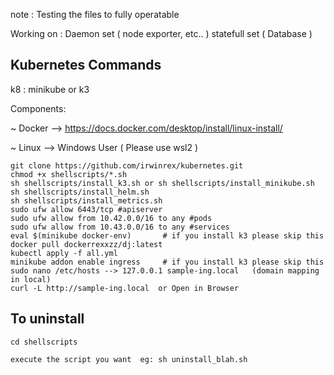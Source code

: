 note : Testing the files to fully operatable 

Working on : Daemon set ( node exporter, etc.. )
             statefull set ( Database )

## Kubernetes Commands

k8 : minikube or k3

Components:

~ Docker --> https://docs.docker.com/desktop/install/linux-install/

~ Linux --> Windows User ( Please use wsl2 )

```
git clone https://github.com/irwinrex/kubernetes.git
chmod +x shellscripts/*.sh
sh shellscripts/install_k3.sh or sh shellscripts/install_minikube.sh
sh shellscripts/install_helm.sh
sh shellscripts/install_metrics.sh
sudo ufw allow 6443/tcp #apiserver
sudo ufw allow from 10.42.0.0/16 to any #pods
sudo ufw allow from 10.43.0.0/16 to any #services
eval $(minikube docker-env)       # if you install k3 please skip this
docker pull dockerrexxzz/dj:latest
kubectl apply -f all.yml
minikube addon enable ingress     # if you install k3 please skip this
sudo nano /etc/hosts --> 127.0.0.1 sample-ing.local   (domain mapping in local)
curl -L http://sample-ing.local  or Open in Browser
```
## To uninstall

```
cd shellscripts

execute the script you want  eg: sh uninstall_blah.sh
```